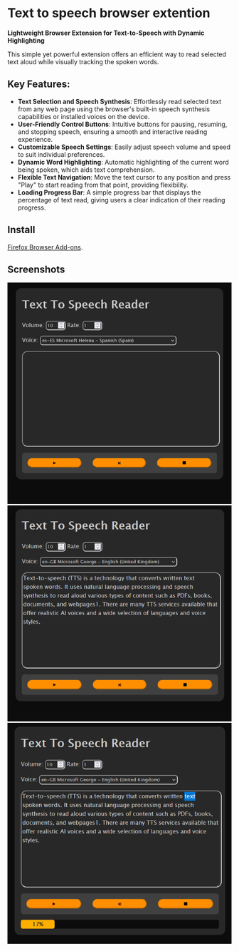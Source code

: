 # Text to speech browser extention
**Lightweight Browser Extension for Text-to-Speech with Dynamic Highlighting**

This simple yet powerful extension offers an efficient way to read selected text aloud while visually tracking the spoken words.

## Key Features:

- **Text Selection and Speech Synthesis**: Effortlessly read selected text from any web page using the browser's built-in speech synthesis capabilities or installed voices on the device.
- **User-Friendly Control Buttons**: Intuitive buttons for pausing, resuming, and stopping speech, ensuring a smooth and interactive reading experience.
- **Customizable Speech Settings**: Easily adjust speech volume and speed to suit individual preferences.
- **Dynamic Word Highlighting**: Automatic highlighting of the current word being spoken, which aids text comprehension.
- **Flexible Text Navigation**: Move the text cursor to any position and press "Play" to start reading from that point, providing flexibility.
- **Loading Progress Bar**: A simple progress bar that displays the percentage of text read, giving users a clear indication of their reading progress.

## Install  
[Firefox Browser Add-ons](https://addons.mozilla.org/es/firefox/addon/texttospeech/).

## Screenshots
![alt text](https://github.com/leandroesposito/text-to-speech-extention/blob/main/screenshots/0.png "Screenshot 0")
![alt text](https://github.com/leandroesposito/text-to-speech-extention/blob/main/screenshots/1.png "Screenshot 1")
![alt text](https://github.com/leandroesposito/text-to-speech-extention/blob/main/screenshots/2.png "Screenshot 2")
